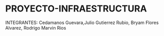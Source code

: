 # PROYECTO-INFRAESTRUCTURA

INTEGRANTES:
Cedamanos Guevara,Julio
Gutierrez Rubio, Bryam
Flores Alvarez, Rodrigo
Marvin Rios
